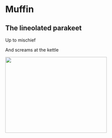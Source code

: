 <!DOCTYPE html>

<html lang="en" xmlns="http://www.w3.org/1999/xhtml">
<head>
    <meta charset="utf-8" />
    <title>Muffin</title>
</head>
<body>
    <h1>Muffin</h1>
    <h2>The lineolated parakeet</h2>
    <p>Up to mischief</p>
    <p>And screams at the kettle</p>
    <img src="https://www.miljolare.no/innsendt/bilder/vedlegg/21943/603c0e5f448c9/thumb/e_rubecula_280_1e0/320x240.jpg" width="320" height="240"
</body>
</html>
